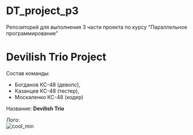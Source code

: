 # DT_project_p3
Репозиторий для выполнения 3 части проекта по курсу "Параллельное программирование"
# Devilish Trio Project
Состав команды:  
- Богданов КС-48 (девопс),
- Казанцев КС-48 (тестер),
- Москаленко КС-48 (кодер)

Название: **Devilish Trio**  

Лого:  
![cool_min](https://github.com/Pater-Forg/DT_project_p3/assets/99220738/f3e10541-1ab3-4822-be2e-fe54ba52316e)
